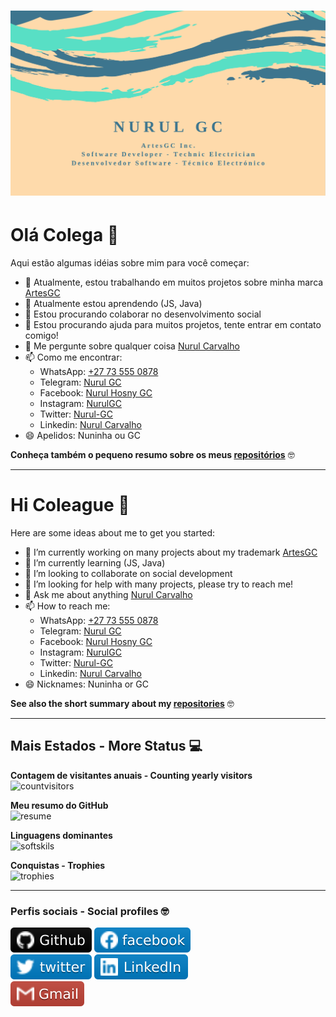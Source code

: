 # ![business-card](img/cartaovisitaGC1.png)

# Olá Colega 👋

Aqui estão algumas idéias sobre mim para você começar:

- 🔭 Atualmente, estou trabalhando em muitos projetos sobre minha marca [ArtesGC](https://artesgc.home.blog)
- 🌱 Atualmente estou aprendendo (JS, Java)
- 👯 Estou procurando colaborar no desenvolvimento social
- 🤔 Estou procurando ajuda para muitos projetos, tente entrar em contato comigo!
- 💬 Me pergunte sobre qualquer coisa [Nurul Carvalho](mailto:nuruldecarvalho@gmail.com)
- 📫 Como me encontrar:
  - WhatsApp: [+27 73 555 0878](https://api.whatsapp.com/send?phone=27735550878)
  - Telegram: [Nurul GC](https://t.me/NurulGC)
  - Facebook: [Nurul Hosny GC](https://facebook.com/nurul.carvalho)
  - Instagram: [NurulGC](https://www.instagram.com/nurulgc/)
  - Twitter: [Nurul-GC](https://twitter.com/NurulGC3)
  - Linkedin: [Nurul Carvalho](https://www.linkedin.com/in/nurul-carvalho-4a64b01b4/)
- 😄 Apelidos: Nuninha ou GC

**Conheça também o pequeno resumo sobre os meus [repositórios](https://nurul-gc.github.io/intro/)** 🤓

---

# Hi Coleague 👋

Here are some ideas about me to get you started:

- 🔭 I’m currently working on many projects about my trademark [ArtesGC](https://artesgc.home.blog)
- 🌱 I’m currently learning (JS, Java)
- 👯 I’m looking to collaborate on social development
- 🤔 I’m looking for help with many projects, please try to reach me!
- 💬 Ask me about anything [Nurul Carvalho](mailto:nuruldecarvalho@gmail.com)
- 📫 How to reach me:
  - WhatsApp: [+27 73 555 0878](https://api.whatsapp.com/send?phone=27735550878)
  - Telegram: [Nurul GC](https://t.me/NurulGC)
  - Facebook: [Nurul Hosny GC](https://facebook.com/nurul.carvalho)
  - Instagram: [NurulGC](https://www.instagram.com/nurulgc/)
  - Twitter: [Nurul-GC](https://twitter.com/NurulGC3)
  - Linkedin: [Nurul Carvalho](https://www.linkedin.com/in/nurul-carvalho-4a64b01b4/)
- 😄 Nicknames: Nuninha or GC

**See also the short summary about my [repositories](https://nurul-gc.github.io/intro/)** 🤓

---

## Mais Estados - More Status 💻

**Contagem de visitantes anuais - Counting yearly visitors** \
![countvisitors](https://profile-counter.glitch.me/Nurul-GC/count.svg)

**Meu resumo do GitHub** \
![resume](https://github-readme-stats.vercel.app/api?username=Nurul-GC&show_icons=true&theme=dracula)

**Linguagens dominantes** \
![softskils](https://github-readme-stats.vercel.app/api/top-langs/?username=Nurul-GC&layout=compact&theme=dracula)

**Conquistas - Trophies** \
![trophies](https://github-profile-trophy.vercel.app/?username=Nurul-GC&column=7&theme=dracula)

---

### Perfis sociais - Social profiles 🤓

[![github-icon](img/github-icon.svg)](https://nurul-gc.github.io/intro)
[![facebook-icon](img/fb-icon.svg)](https://www.facebook.com/nurul.carvalho) \
[![twitter-icon](img/twitter-icon.svg)](https://twitter.com/NurulGC3)
[![linkedin-icon](img/linkedin-icon.svg)](https://www.linkedin.com/in/nurul-carvalho-4a64b01b4/) \
[![gmail-icon](img/gmail-icon.svg)](mailto:nuruldecarvalho@gmail.com)
